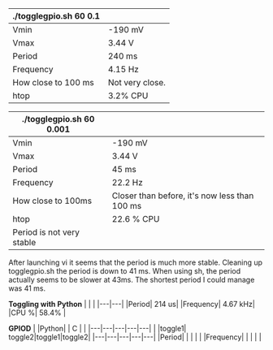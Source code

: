 
|./togglegpio.sh 60 0.1|            |  
|----------------------|------------|   
|Vmin| -190 mV |                        
|Vmax| 3.44 V |                         
|Period| 240 ms|                       
|Frequency| 4.15 Hz|                    
|How close to 100 ms| Not very close.|  
| htop| 3.2% CPU|                     


|./togglegpio.sh 60 0.001 | | 
|-----------------------|------|
 |Vmin| -190 mV|
 |Vmax| 3.44 V|
 |Period| 45 ms|
 |Frequency| 22.2 Hz|
 |How close to 100ms| Closer than before, it's now less than 100 ms |
 |htop| 22.6 % CPU|
 |Period is not very stable|
 
 
 
After launching vi it seems that the period is much more stable.
Cleaning up togglegpio.sh the period is down to 41 ms.
When using sh, the period actually seems to be slower at 43ms.
The shortest period I could manage was 41 ms.




**Toggling with Python**
| | |
|---|---|
|Period| 214 us|
|Frequency| 4.67 kHz|
|CPU %| 58.4% |

**GPIOD**
| |Python| | C | |
|---|---|---|---|---|
| |toggle1| toggle2|toggle1|toggle2|
|---|---|---|---|---|
|Period| | | | |
|Frequency| | | | |



